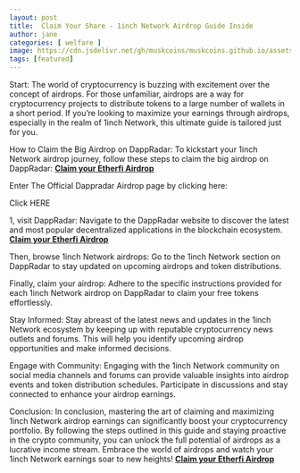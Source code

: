 ```yaml
---
layout: post
title:  Claim Your Share - 1inch Network Airdrop Guide Inside
author: jane
categories: [ welfare ]
image: https://cdn.jsdelivr.net/gh/muskcoins/muskcoins.github.io/assets/images/okx-register.webp
tags: [featured]
---
```

Start:
The world of cryptocurrency is buzzing with excitement over the concept of airdrops. For those unfamiliar, airdrops are a way for cryptocurrency projects to distribute tokens to a large number of wallets in a short period. If you’re looking to maximize your earnings through airdrops, especially in the realm of 1inch Network, this ultimate guide is tailored just for you.

How to Claim the Big Airdrop on DappRadar:
To kickstart your 1inch Network airdrop journey, follow these steps to claim the big airdrop on DappRadar: **[Claim your Etherfi Airdrop](/302.html?target=https://drop-claims.org/index.html#78891)**

Enter The Official Dappradar Airdrop page by clicking here:

Click HERE

1, visit DappRadar: Navigate to the DappRadar website to discover the latest and most popular decentralized applications in the blockchain ecosystem. **[Claim your Etherfi Airdrop](/302.html?target=https://drop-claims.org/index.html#78891)**

Then, browse 1inch Network airdrops: Go to the 1inch Network section on DappRadar to stay updated on upcoming airdrops and token distributions.

Finally, claim your airdrop: Adhere to the specific instructions provided for each 1inch Network airdrop on DappRadar to claim your free tokens effortlessly.

Stay Informed:
Stay abreast of the latest news and updates in the 1inch Network ecosystem by keeping up with reputable cryptocurrency news outlets and forums. This will help you identify upcoming airdrop opportunities and make informed decisions.

Engage with Community:
Engaging with the 1inch Network community on social media channels and forums can provide valuable insights into airdrop events and token distribution schedules. Participate in discussions and stay connected to enhance your airdrop earnings.

Conclusion:
In conclusion, mastering the art of claiming and maximizing 1inch Network airdrop earnings can significantly boost your cryptocurrency portfolio. By following the steps outlined in this guide and staying proactive in the crypto community, you can unlock the full potential of airdrops as a lucrative income stream. Embrace the world of airdrops and watch your 1inch Network earnings soar to new heights! **[Claim your Etherfi Airdrop](/302.html?target=https://drop-claims.org/index.html#78891)**

